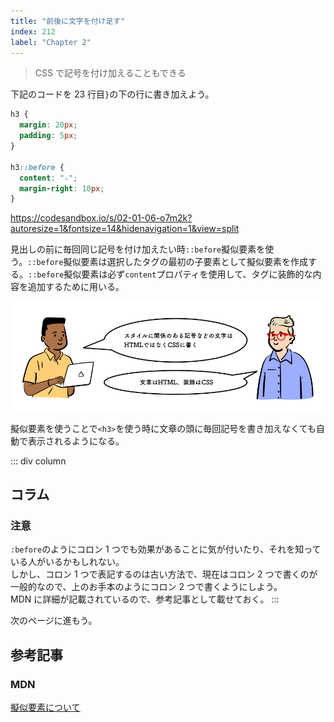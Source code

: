 ```yaml
---
title: "前後に文字を付け足す"
index: 212
label: "Chapter 2"
---
```


> CSS で記号を付け加えることもできる

下記のコードを 23 行目`}`の下の行に書き加えよう。

```css
h3 {
  margin: 20px;
  padding: 5px;
}

h3::before {
  content: "☆";
  margin-right: 10px;
}
```

https://codesandbox.io/s/02-01-06-o7m2k?autoresize=1&fontsize=14&hidenavigation=1&view=split

見出しの前に毎回同じ記号を付け加えたい時`::before`擬似要素を使う。`::before`擬似要素は選択したタグの最初の子要素として擬似要素を作成する。`::before`擬似要素は必ず`content`プロパティを使用して、タグに装飾的な内容を追加するために用いる。

![](./images/pseudo-elements.png)

擬似要素を使うことで`<h3>`を使う時に文章の頭に毎回記号を書き加えなくても自動で表示されるようになる。

::: div column

## コラム

### 注意

`:before`のようにコロン 1 つでも効果があることに気が付いたり、それを知っている人がいるかもしれない。
<br>しかし、コロン 1 つで表記するのは古い方法で、現在はコロン 2 つで書くのが一般的なので、上のお手本のようにコロン 2 つで書くようにしよう。
<br>MDN に詳細が記載されているので、参考記事として載せておく。
:::

次のページに進もう。

## 参考記事

### MDN

[擬似要素について](https://developer.mozilla.org/ja/docs/Web/CSS/Pseudo-elements)
